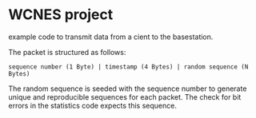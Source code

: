 # WCNES project

example code to transmit data from a cient to the basestation. 

The packet is structured as follows:
```
sequence number (1 Byte) | timestamp (4 Bytes) | random sequence (N Bytes)
```
The random sequence is seeded with the sequence number to generate unique and reproducible sequences for each packet. The check for bit errors in the statistics code expects this sequence. 
